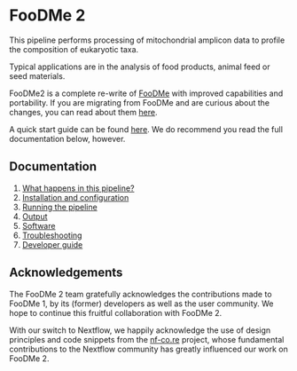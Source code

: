 # FooDMe 2

This pipeline performs processing of mitochondrial amplicon data to profile the composition of eukaryotic taxa.

Typical applications are in the analysis of food products, animal feed or seed materials.

FooDMe2 is a complete re-write of [FooDMe](https://github.com/CVUA-RRW/FooDMe/tree/master) with improved capabilities and portability. If you are migrating from FooDMe and are curious about the changes, you
can read about them [here](migration.md).

A quick start guide can be found [here](quickstart.md). We do recommend you read the full documentation below, however. 

## Documentation

1. [What happens in this pipeline?](pipeline.md)
2. [Installation and configuration](installation.md)
3. [Running the pipeline](usage.md)
4. [Output](output.md)
5. [Software](about/software.md)
5. [Troubleshooting](troubleshooting.md)
6. [Developer guide](developer.md)

## Acknowledgements

The FooDMe 2 team gratefully acknowledges the contributions made to FooDMe 1, by its (former) developers as well as the user community. We hope to continue this fruitful collaboration with FooDMe 2. 

With our switch to Nextflow, we happily acknowledge the use of design principles and code snippets from the [nf-co.re](https://nf-co.re/) project, whose fundamental contributions to the Nextflow community has greatly influenced our work on FooDMe 2. 
